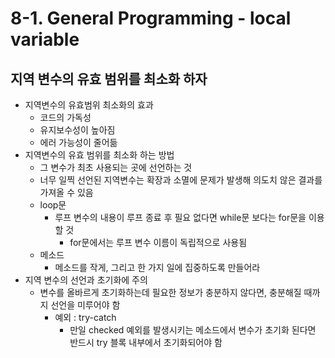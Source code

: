 # 8-1. General Programming - local variable

## 지역 변수의 유효 범위를 최소화 하자

- 지역변수의 유효범위 최소화의 효과
  - 코드의 가독성
  - 유지보수성이 높아짐
  - 에러 가능성이 줄어듦
- 지역변수의 유효 범위를 최소화 하는 방법
  - 그 변수가 최초 사용되는 곳에 선언하는 것
  - 너무 일찍 선언된 지역변수는 확장과 소멸에 문제가 발생해 의도치 않은 결과를 가져올 수 있음
  - loop문
    - 루프 변수의 내용이 루프 종료 후 필요 없다면 while문 보다는 for문을 이용할 것
      - for문에서는 루프 변수 이름이 독립적으로 사용됨
  - 메소드
    - 메소드를 작게, 그리고 한 가지 일에 집중하도록 만들어라
- 지역 변수의 선언과 초기화에 주의
  - 변수를 올바르게 초기화하는데 필요한 정보가 충분하지 않다면, 충분해질 때까지 선언을 미루어야 함
    - 예외 : try-catch
      - 만일 checked 예외를 발생시키는 메소드에서 변수가 초기화 된다면 반드시 try 블록 내부에서 초기화되어야 함